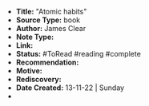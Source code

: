 ---
---

-   **Title:** "Atomic habits"
-   **Source Type:** book
-   **Author:** James Clear
-   **Note Type:** 
-   **Link:** 
-   **Status:** #ToRead #reading #complete
-   **Recommendation:**
-   **Motive:**
-   **Rediscovery:** 
-   **Date Created:** 13-11-22 | Sunday
- 